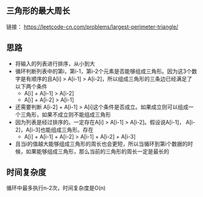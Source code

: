 ## 三角形的最大周长
链接： https://leetcode-cn.com/problems/largest-perimeter-triangle/

## 思路
- 将输入的列表进行排序，从小到大
- 循环判断列表中的第i，第i-1，第i-2个元素是否能够组成三角形。因为这3个数字是有顺序的且A[i] > A[i-1] > A[i-2]，所以组成三角形的三条边已经满足了以下两个条件 
  - A[i] + A[i-1] > A[i-2]
  - A[i] + A[i-2] > A[i-1]
- 还需要判断 A[i-2] + A[i-1] > A[i]这个条件是否成立。如果成立则可以组成一个三角形，如果不成立则不能组成三角形
- 因为列表是经过排序的。一定存在A[i] > A[i-1] > A[i-2]。假设说A[i-1]， A[i-2]，A[i-3]也能组成三角形。存在
  - A[i] + A[i-1] + A[i-2] > A[i-1] + A[i-2] + A[i-3]
- 且当i的值越大能够组成三角形的周长也会更短，所以当循环到第i个数据的时候，如果能够组成三角形，那么当前的三角形的周长一定是最长的

## 时间复杂度
循环中最多执行n-2次，时间复杂度是O(n)
